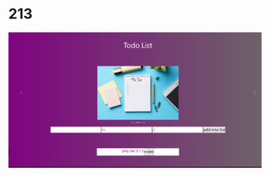 # 213
![image](https://github.com/rolling-shrimp/213/blob/main/%E8%9E%A2%E5%B9%95%E6%93%B7%E5%8F%96%E7%95%AB%E9%9D%A2%202023-10-04%20004823.png)
